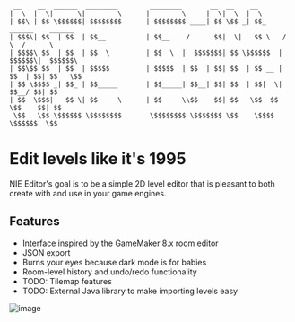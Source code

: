 ```
 __    __  ______  ________        ________       __  __    __                         
|  \  |  \|      \|        \      |        \     |  \|  \  |  \                        
| $$\ | $$ \$$$$$$| $$$$$$$$      | $$$$$$$$ ____| $$ \$$ _| $$_     ______    ______  
| $$$\| $$  | $$  | $$__          | $$__    /      $$|  \|   $$ \   /      \  /      \ 
| $$$$\ $$  | $$  | $$  \         | $$  \  |  $$$$$$$| $$ \$$$$$$  |  $$$$$$\|  $$$$$$\
| $$\$$ $$  | $$  | $$$$$         | $$$$$  | $$  | $$| $$  | $$ __ | $$  | $$| $$   \$$
| $$ \$$$$ _| $$_ | $$_____       | $$_____| $$__| $$| $$  | $$|  \| $$__/ $$| $$      
| $$  \$$$|   $$ \| $$     \      | $$     \\$$    $$| $$   \$$  $$ \$$    $$| $$      
 \$$   \$$ \$$$$$$ \$$$$$$$$       \$$$$$$$$ \$$$$$$$ \$$    \$$$$   \$$$$$$  \$$      
```

# Edit levels like it's 1995

NIE Editor's goal is to be a simple 2D level editor that is pleasant to both create with and use in your game engines.

## Features
* Interface inspired by the GameMaker 8.x room editor
* JSON export
* Burns your eyes because dark mode is for babies
* Room-level history and undo/redo functionality
* TODO: Tilemap features
* TODO: External Java library to make importing levels easy

![image](https://github.com/retrogamer500/nie-editor/assets/48998885/7622afc2-5b02-414f-a950-83a1399515a2)
